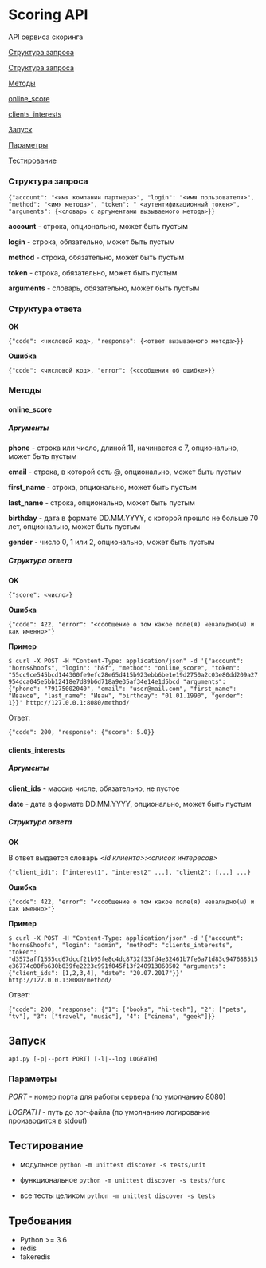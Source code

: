 # Scoring API
API сервиса скоринга

[Структура запроса](структура-запроса)

[Структура запроса](структура-ответа)

[Методы](методы)

[online_score](online_score)

[clients_interests](clients_interests)

[Запуск](запуск)

[Параметры](параметры)

[Тестирование](тестирование)

### Структура запроса

`{"account": "<имя компании партнера>", "login": "<имя пользователя>", "method": "<имя метода>", "token": "
<аутентификационный токен>", "arguments": {<словарь с аргументами вызываемого метода>}}`

**account** - строка, опционально, может быть пустым

**login** - строка, обязательно, может быть пустым

**method** - строка, обязательно, может быть пустым

**token** - строка, обязательно, может быть пустым

**arguments** - словарь, обязательно, может быть пустым

### Структура ответа

**OK**

`{"code": <числовой код>, "response": {<ответ вызываемого метода>}}`

**Ошибка**

`{"code": <числовой код>, "error": {<сообщения об ошибке>}}`

### Методы

#### online_score

##### Аргументы

**phone** - строка или число, длиной 11, начинается с 7, опционально, может быть пустым

**email** - строка, в которой есть @, опционально, может быть пустым

**first_name** - строка, опционально, может быть пустым

**last_name** - строка, опционально, может быть пустым

**birthday** - дата в формате DD.MM.YYYY, с которой прошло не больше 70 лет, опционально, может быть пустым

**gender** - число 0, 1 или 2, опционально, может быть пустым

##### Структура ответа

**OK**

`{"score": <число>}`

**Ошибка**

`{"code": 422, "error": "<сообщение о том какое поле(я) невалидно(ы) и как именно>"}`

**Пример**

`$ curl -X POST -H "Content-Type: application/json" -d '{"account": "horns&hoofs", "login": "h&f", "method":
"online_score", "token":
"55cc9ce545bcd144300fe9efc28e65d415b923ebb6be1e19d2750a2c03e80dd209a27954dca045e5bb12418e7d89b6d718a9e35af34e14e1d5bcd
"arguments": {"phone": "79175002040", "email": "user@mail.com", "first_name": "Иванов", "last_name":
"Иван", "birthday": "01.01.1990", "gender": 1}}' http://127.0.0.1:8080/method/`

Ответ:

`{"code": 200, "response": {"score": 5.0}}`

#### clients_interests

##### Аргументы

**client_ids** - массив числе, обязательно, не пустое

**date** - дата в формате DD.MM.YYYY, опционально, может быть пустым

##### Структура ответа

**OK**

В ответ выдается словарь *<id клиента>:<список интересов>*

`{"client_id1": ["interest1", "interest2" ...], "client2": [...] ...}`

**Ошибка**

`{"code": 422, "error": "<сообщение о том какое поле(я) невалидно(ы) и как именно>"}`

**Пример**

`$ curl -X POST -H "Content-Type: application/json" -d '{"account": "horns&hoofs", "login": "admin", "method":
"clients_interests", "token":
"d3573aff1555cd67dccf21b95fe8c4dc8732f33fd4e32461b7fe6a71d83c947688515e36774c00fb630b039fe2223c991f045f13f240913860502
"arguments": {"client_ids": [1,2,3,4], "date": "20.07.2017"}}' http://127.0.0.1:8080/method/`

Ответ:

`{"code": 200, "response": {"1": ["books", "hi-tech"], "2": ["pets", "tv"], "3": ["travel", "music"], "4":
["cinema", "geek"]}}`

## Запуск
`api.py [-p|--port PORT] [-l|--log LOGPATH]`

### Параметры

*PORT* - номер порта для работы сервера (по умолчанию 8080)

*LOGPATH* - путь до лог-файла (по умолчанию логирование производится в stdout) 

## Тестирование

- модульное
  `python -m unittest discover -s tests/unit`

- функциональное
  `python -m unittest discover -s tests/func`

- все тесты целиком
  `python -m unittest discover -s tests`

## Требования
- Python >= 3.6
- redis
- fakeredis
